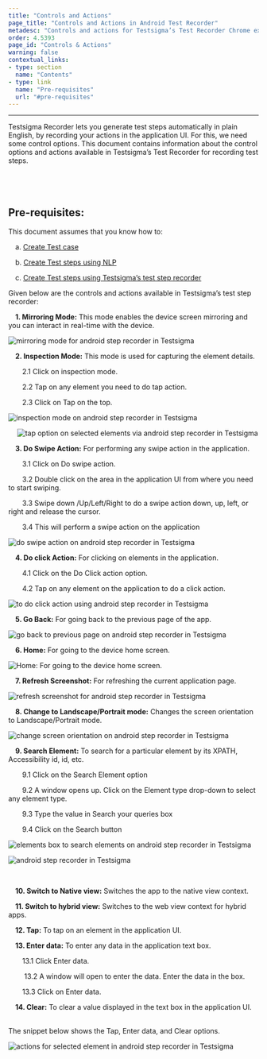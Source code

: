 ```yaml
---
title: "Controls and Actions"
page_title: "Controls and Actions in Android Test Recorder"
metadesc: "Controls and actions for Testsigma’s Test Recorder Chrome extension."
order: 4.5393
page_id: "Controls & Actions"
warning: false
contextual_links:
- type: section
  name: "Contents" 
- type: link
  name: "Pre-requisites"
  url: "#pre-requisites"
---
```


---
Testsigma Recorder lets you generate test steps automatically in plain English, by recording your actions in the application UI. For this, we need some control options. This document contains information about the control options and actions available in Testsigma’s Test Recorder for recording test steps. 

&emsp;
---

## **Pre-requisites:**
This document assumes that you know how to:

&emsp;a. [Create Test case](https://testsigma.com/docs/test-cases/manage/add-edit-delete/)

&emsp;b. [Create Test steps using NLP](https://testsigma.com/docs/test-cases/create-steps-nl/overview/)

&emsp;c. [Create Test steps using Testsigma’s test step recorder](https://testsigma.com/docs/test-cases/create-steps-recorder/web-apps/overview/)

Given below are the controls and actions available in Testsigma’s test step recorder:
 
&emsp;**1. Mirroring Mode:** This mode enables the device screen mirroring and you can interact in real-time with the device.

![mirroring mode for android step recorder in Testsigma](https://docs.testsigma.com/images/controls-and-actions/mirroring-mode-android-step-recorder.png)

&emsp;**2. Inspection Mode:** This mode is used for capturing the element details.
   
&emsp;&emsp;2.1 Click on inspection mode.

&emsp;&emsp;2.2 Tap on any element you need to do tap action.

&emsp;&emsp;2.3 Click on Tap on the top.

![inspection mode on android step recorder in Testsigma](https://docs.testsigma.com/images/controls-and-actions/inspection-mode-android-step-recorder.png)

&emsp;
![tap option on selected elements via android step recorder in Testsigma](https://docs.testsigma.com/images/controls-and-actions/tap-option-selected-elements-android-step-recorder.png)


&emsp;**3. Do Swipe Action:** For performing any swipe action in the application.

&emsp;&emsp;3.1 Click on Do swipe action.

&emsp;&emsp;3.2 Double click on the area in the application UI from where you need to start swiping.

&emsp;&emsp;3.3 Swipe down /Up/Left/Right to do a swipe action down, up, left, or right and release the cursor.

&emsp;&emsp;3.4 This will perform a swipe action on the application

![do swipe action on android step recorder in Testsigma](https://docs.testsigma.com/images/controls-and-actions/do-swipe-action-android-step-recorder.png)

&emsp;**4. Do click Action:** For clicking on elements in the application.
   
&emsp;&emsp;4.1 Click on the Do Click action option.

&emsp;&emsp;4.2 Tap on any element on the application to do a click action.

![to do click action using android step recorder in Testsigma](https://docs.testsigma.com/images/controls-and-actions/click-on-elements-android-step-recorder.png)

&emsp;**5. Go Back:** For going back to the previous page of the app.

![go back to previous page on android step recorder in Testsigma](https://docs.testsigma.com/images/controls-and-actions/go-back-android-step-recorder.png)

&emsp;**6. Home:** For going to the device home screen.

![Home: For going to the device home screen.](https://docs.testsigma.com/images/controls-and-actions/go-to-homepage-android-step-recorder.png)

&emsp;**7. Refresh Screenshot:** For refreshing the current application page.

![refresh screenshot for android step recorder in Testsigma](https://docs.testsigma.com/images/controls-and-actions/refresh-screenshot-android-step-recorder.png)

&emsp;**8. Change to Landscape/Portrait mode:** Changes the screen orientation to Landscape/Portrait mode.

![change screen orientation on android step recorder in Testsigma](https://docs.testsigma.com/images/controls-and-actions/change-screen-orientation-android-step-recorder.png)

&emsp;**9. Search Element:** To search for a particular element by its XPATH, Accessibility id, id, etc.
    
&emsp;&emsp;9.1 Click on the Search Element option

&emsp;&emsp;9.2 A window opens up. Click on the Element type drop-down to select any element type.

&emsp;&emsp;9.3 Type the value in Search your queries box

&emsp;&emsp;9.4 Click on the Search button 

![elements box to search elements on android step recorder in Testsigma](https://docs.testsigma.com/images/controls-and-actions/elements-box-to-search-android-step-recorder.png)
 
 ![android step recorder in Testsigma](https://docs.testsigma.com/images/controls-and-actions/search-element-by-type-android-step-recorder.png)

&emsp;

&emsp;**10. Switch to Native view:** Switches the app to the native view context.
   
&emsp;**11. Switch to hybrid view:** Switches to the web view context for hybrid apps.
    
&emsp;**12. Tap:** To tap on an element in the application UI.
    
&emsp;**13. Enter data:** To enter any data in the application text box.

&emsp;&emsp;13.1 Click Enter data.

&emsp;&emsp; 13.2 A window will open to enter the data. Enter the data in the box.

&emsp;&emsp;13.3 Click on Enter data.

&emsp;**14. Clear:** To clear a value displayed in the text box in the application UI.
    
&emsp;    
The snippet below shows the Tap, Enter data, and Clear options.

![actions for selected element in android step recorder in Testsigma](https://docs.testsigma.com/images/controls-and-actions/actions-for-selected-element-android-step-recorder.png)

